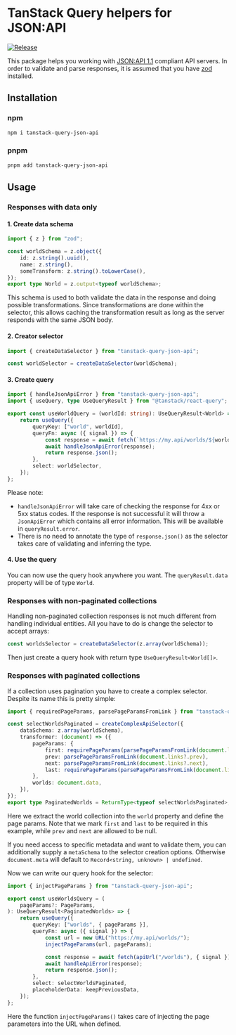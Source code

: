 # TanStack Query helpers for JSON:API

[![Release](https://github.com/DASPRiD/tanstack-query-json-api/actions/workflows/release.yml/badge.svg)](https://github.com/DASPRiD/mikro-orm-js-joda/actions/workflows/release.yml)

This package helps you working with [JSON:API 1.1](https://jsonapi.org/) compliant API servers. In order to validate
and parse responses, it is assumed that you have [zod](https://www.npmjs.com/package/zod) installed.

## Installation

### npm
```bash
npm i tanstack-query-json-api
```

### pnpm
```bash
pnpm add tanstack-query-json-api
```

## Usage

### Responses with data only

#### 1. Create data schema

```typescript
import { z } from "zod";

const worldSchema = z.object({
    id: z.string().uuid(),
    name: z.string(),
    someTransform: z.string().toLowerCase(),
});
export type World = z.output<typeof worldSchema>;
```

This schema is used to both validate the data in the response and doing possible transformations. Since transformations
are done within the selector, this allows caching the transformation result as long as the server responds with the
same JSON body.

#### 2. Creator selector

```typescript
import { createDataSelector } from "tanstack-query-json-api";

const worldSelector = createDataSelector(worldSchema);
```

#### 3. Create query

```typescript
import { handleJsonApiError } from "tanstack-query-json-api";
import { useQuery, type UseQueryResult } from "@tanstack/react-query";

export const useWorldQuery = (worldId: string): UseQueryResult<World> => {
    return useQuery({
        queryKey: ["world", worldId],
        queryFn: async ({ signal }) => {
            const response = await fetch(`https://my.api/worlds/${worldId}`, { signal });
            await handleJsonApiError(response);
            return response.json();
        },
        select: worldSelector,
    });
};
```

Please note:

- `handleJsonApiError` will take care of checking the response for 4xx or 5xx status codes. If the response is not
  successful it will throw a `JsonApiError` which contains all error information. This will be available in
  `queryResult.error`.
- There is no need to annotate the type of `response.json()` as the selector takes care of validating and inferring
  the type.

#### 4. Use the query

You can now use the query hook anywhere you want. The `queryResult.data` property will be of type `World`.

### Responses with non-paginated collections

Handling non-paginated collection responses is not much different from handling individual entities. All you have to do
is change the selector to accept arrays:

```typescript
const worldsSelector = createDataSelector(z.array(worldSchema));
```

Then just create a query hook with return type `UseQueryResult<World[]>`.

### Responses with paginated collections

If a collection uses pagination you have to create a complex selector. Despite its name this is pretty simple:

```typescript
import { requiredPageParams, parsePageParamsFromLink } from "tanstack-query-json-api";

const selectWorldsPaginated = createComplexApiSelector({
    dataSchema: z.array(worldSchema),
    transformer: (document) => ({
        pageParams: {
            first: requirePageParams(parsePageParamsFromLink(document.links?.first)),
            prev: parsePageParamsFromLink(document.links?.prev),
            next: parsePageParamsFromLink(document.links?.next),
            last: requirePageParams(parsePageParamsFromLink(document.links?.last)),
        },
        worlds: document.data,
    }),
});
export type PaginatedWorlds = ReturnType<typeof selectWorldsPaginated>;
```

Here we extract the world collection into the `world` property and define the page params. Note that we mark `first` and
`last` to be required in this example, while `prev` and `next` are allowed to be null.

If you need access to specific metadata and want to validate them, you can additionally supply a `metaSchema` to the
selector creation options. Otherwise `document.meta` will default to `Record<string, unknown> | undefined`.

Now we can write our query hook for the selector:

```typescript
import { injectPageParams } from "tanstack-query-json-api";

export const useWorldsQuery = (
    pageParams?: PageParams,
): UseQueryResult<PaginatedWorlds> => {
    return useQuery({
        queryKey: ["worlds", { pageParams }],
        queryFn: async ({ signal }) => {
            const url = new URL("https://my.api/worlds/");
            injectPageParams(url, pageParams);

            const response = await fetch(apiUrl("/worlds"), { signal });
            await handleApiError(response);
            return response.json();
        },
        select: selectWorldsPaginated,
        placeholderData: keepPreviousData,
    });
};
```

Here the function `injectPageParams()` takes care of injecting the page parameters into the URL when defined.
